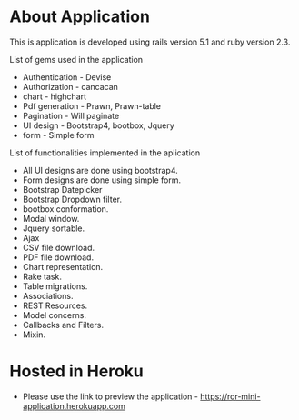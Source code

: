 # About Application

This is application is developed using rails version 5.1 and ruby version 2.3.

List of gems used in the application

* Authentication     - Devise 
* Authorization      - cancacan
* chart              - highchart
* Pdf generation     - Prawn, Prawn-table
* Pagination         - Will paginate
* UI design          - Bootstrap4, bootbox, Jquery
* form               - Simple form

List of functionalities implemented in the aplication

* All UI designs are done using bootstrap4.
* Form designs are done using simple form.
* Bootstrap Datepicker
* Bootstrap Dropdown filter.
* bootbox conformation.
* Modal window.
* Jquery sortable.
* Ajax
* CSV file download.
* PDF file download.
* Chart representation.
* Rake task.
* Table migrations.
* Associations.
* REST Resources.
* Model concerns.
* Callbacks and Filters.
* Mixin.

# Hosted in Heroku

* Please use the link to preview the application -  https://ror-mini-application.herokuapp.com